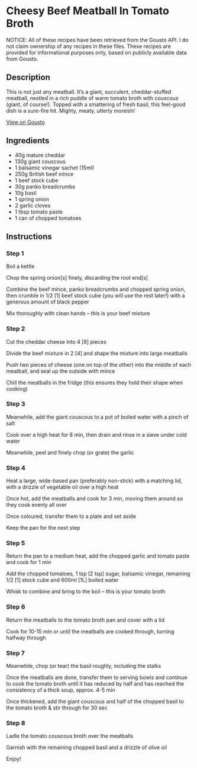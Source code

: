 # Cheesy Beef Meatball In Tomato Broth

NOTICE: All of these recipes have been retrieved from the Gousto API. I do not claim ownership of any recipes in these files. These recipes are provided for informational purposes only, based on publicly available data from Gousto.

## Description

This is not just any meatball. It’s a giant, succulent, cheddar-stuffed meatball, nestled in a rich puddle of warm tomato broth with couscous (giant, of course!). Topped with a smattering of fresh basil, this feel-good dish is a sure-fire hit. Mighty, meaty, utterly moreish!

[View on Gousto](https://www.gousto.co.uk/recipes/cookbook/cheesy-beef-meatball-in-tomato-broth)

## Ingredients

- 40g mature cheddar
- 130g giant couscous
- 1 balsamic vinegar sachet (15ml)
- 250g British beef mince
- 1 beef stock cube
- 30g panko breadcrumbs
- 10g basil
- 1 spring onion
- 2 garlic cloves
- 1 tbsp tomato paste
- 1 can of chopped tomatoes

## Instructions


### Step 1

Boil a kettle 


Chop the spring onion<span class="text-danger">[s]</span> finely, discarding the root end<span class="text-danger">[s]</span>


Combine the beef mince, panko breadcrumbs and chopped spring onion, then crumble in 1/2 <span class="text-danger">[1]</span> beef stock cube (you will use the rest later!) with a generous amount of black pepper


Mix thoroughly with clean hands – this is your beef mixture


### Step 2

Cut the cheddar cheese into 4 <span class="text-danger">[8]</span> pieces


Divide the beef mixture in 2 <span class="text-danger">[4]</span> and shape the mixture into large meatballs 


Push two pieces of cheese (one on top of the other) into the middle of each meatball, and seal up the outside with mince 


Chill the meatballs in the fridge (this ensures they hold their shape when cooking)


### Step 3

Meanwhile, add the giant couscous to a pot of boiled water with a pinch of salt


Cook over a high heat for 8 min, then drain and rinse in a sieve under cold water


Meanwhile, peel and finely chop (or grate) the garlic


### Step 4

Heat a large, wide-based pan (preferably non-stick) with a matching lid, with a drizzle of vegetable oil over a high heat 


Once hot, add the meatballs and cook for 3 min, moving them around so they cook evenly all over 


Once coloured, transfer them to a plate and set aside


Keep the pan for the next step


### Step 5

Return the pan to a medium heat, add the chopped garlic and tomato paste and cook for 1 min 


Add the chopped tomatoes, 1 tsp <span class="text-danger">[2 tsp]</span> sugar, balsamic vinegar, remaining 1/2 <span class="text-danger">[1]</span> stock cube and 600ml <span class="text-danger">[1L]</span> boiled water


Whisk to combine and bring to the boil – this is your tomato broth


### Step 6

Return the meatballs to the tomato broth pan and cover with a lid


Cook for 10-15 min or until the meatballs are cooked through, turning halfway through


### Step 7

Meanwhile, chop (or tear) the basil roughly, including the stalks


Once the meatballs are done, transfer them to serving bowls and continue to cook the tomato broth until it has reduced by half and has reached the consistency of a thick soup, approx. 4-5 min


Once thickened, add the giant couscous and half of the chopped basil to the tomato broth &amp; stir through for 30 sec

### Step 8

Ladle the tomato couscous broth over the meatballs 


Garnish with the remaining chopped basil and a drizzle of olive oil 


Enjoy!

